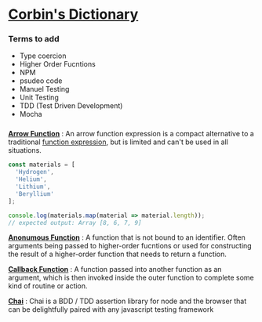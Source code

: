 # <ins> Corbin's Dictionary </ins>

### Terms to add
* Type coercion
* Higher Order Fucntions
* NPM
* psudeo code
* Manuel Testing
* Unit Testing
* TDD (Test Driven Development)
* Mocha 

###


[<ins>**Arrow Function**</ins>](https://developer.mozilla.org/en-US/docs/Web/JavaScript/Reference/Functions/Arrow_functions) 
: An arrow function expression is a compact alternative to a traditional [function expression](https://developer.mozilla.org/en-US/docs/Web/JavaScript/Reference/Operators/function), but is limited and can't be used in all situations.
```js
const materials = [
  'Hydrogen',
  'Helium',
  'Lithium',
  'Beryllium'
];

console.log(materials.map(material => material.length));
// expected output: Array [8, 6, 7, 9]
```



<ins>**Anonumous Function**</ins>
: A function that is not bound to an identifier. Often arguments being passed to higher-order fucntions or used for constructing the result of a higher-order function that needs to return a function.




[<ins>**Callback Function**</ins>](https://developer.mozilla.org/en-US/docs/Glossary/Callback_function)
: A function passed into another function as an argument, which is then invoked inside the outer function to complete some kind of routine or action.




[<ins>**Chai**</ins>](https://www.chaijs.com/)
: Chai is a BDD / TDD assertion library for node and the browser that can be delightfully paired with any javascript testing framework



